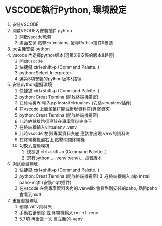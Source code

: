 
# VSCODE執行Python, 環境設定
1. 安裝VSCODE
2. 開啟VSODE內安裝插件 pyhton
   1. 開啟vscode軟體
   2. 畫面左側 點擊Extensions, 搜尋Python插件&安裝
3. pc主機安裝 python
4. vscode 內選擇python版本(選第3項安裝的版本&路徑)
    1. 開啟vscode
    2. 快捷鍵 ctrl+shift+p (Command Palette..)
    3. python: Select Interpreter
    4. 選第3項安裝的python版本&路徑
5. 安裝python虛擬環境
    1. 快捷鍵 ctrl+shift+p (Command Palette..)
    2. python: Creat Termina (開啟終端機視窗)
    3. 在終端機內 輸入pip install virtualenv (安裝virtualenv插件)
    4. 在vscode 上面菜單打開或新增資料夾(專案資夾)
    5. python: Creat Termina (開啟終端機視窗)
    6. 此時終端機路徑應該在專案資料夾底下
    7. 在終端機輸入virtualenv .venv
    8. 此時vscode 左側 專案資料夾底 應該會出現.venv的資料夾
    9. 在終端機視窗右上 點擊關閉終端機
    10. 切換到虛擬環境 
        1. 快捷鍵 ctrl+shift+p (Command Palette..)
        2. 選有python...('.venv':venv)... 這個版本
6. 測試虛擬環境
    1. 快捷鍵 ctrl+shift+p (Command Palette..)
    2. python: Creat Termina (開啟終端機視窗)
    3 .在終端機輸入 pip install paho-mqtt (安裝mqtt插件)
    4. 在vscode 左側專案資料夾內的.venv/lib 會看到剛安裝的paho, 點開paho 會看到mqtt
7. 重置虛擬環境
    1. 刪除.venv資料夾 
    2. 手動右鍵刪除 或 終端機輸入 rm -rf .venv
    3. 5.7項 再重做一次 建立新的 .venv
